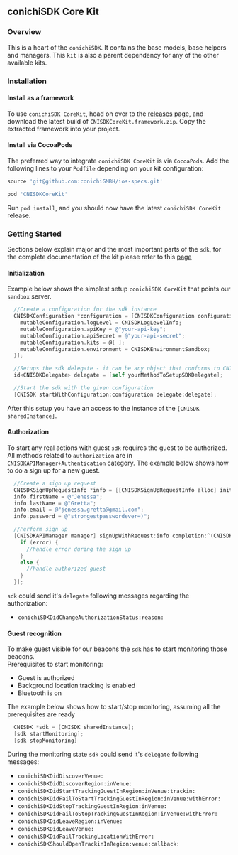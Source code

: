 ## conichiSDK Core Kit

### Overview

This is a heart of the `conichiSDK`. It contains the base models, base helpers and managers. This `kit` is also a parent dependency for any of the other available kits.

### Installation

#### Install as a framework

To use `conichiSDK CoreKit`, head on over to the [releases](https://github.com/conichiGMBH/conichi-ios-sdk/releases) page, and download the latest build of `CNISDKCoreKit.framework.zip`. Copy the extracted framework into your project.

#### Install via CocoaPods
The preferred way to integrate `conichiSDK CoreKit` is via `CocoaPods`. Add the following lines to your `Podfile` depending on your kit configuration:
```ruby
source 'git@github.com:conichiGMBH/ios-specs.git'

pod 'CNISDKCoreKit'
```
Run `pod install`, and you should now have the latest `conichiSDK CoreKit` release.

### Getting Started

Sections below explain major and the most important parts of the `sdk`, for the complete documentation of the kit please refer to this [page](https://github.com/conichiGMBH/ios-sdk/blob/master/CNISDKCoreKit/docs/apple_doc/html/index.html)

#### Initialization

Example below shows the simplest setup `conichiSDK CoreKit` that points our `sandbox` server.

```objective-c
  //Create a configuration for the sdk instance
  CNISDKConfiguration *configuration = [CNISDKConfiguration configurationWithBlock:^(id<CNISDKMutableConfiguration> \_Nonnull mutableConfiguration) {
    mutableConfiguration.logLevel = CNISDKLogLevelInfo;
    mutableConfiguration.apiKey = @"your-api-key";
    mutableConfiguration.apiSecret = @"your-api-secret";
    mutableConfiguration.kits = @[ ];
    mutableConfiguration.environment = CNISDKEnvironmentSandbox;
  }];

  //Setups the sdk delegate - it can be any object that conforms to CNISDKDelegate protocol
  id<CNISDKDelegate> delegate = [self yourMethodToSetupSDKDelegate];

  //Start the sdk with the given configuration
  [CNISDK startWithConfiguration:configuration delegate:delegate];
```

After this setup you have an access to the instance of the `[CNISDK sharedInstance]`.

#### Authorization

To start any real actions with guest `sdk` requires the guest to be authorized. All methods related to `authorization` are in `CNISDKAPIManager+Authentication` category. The example below shows how to do a sign up for a new guest.

```objective-c
  //Create a sign up request
  CNISDKSignUpRequestInfo *info = [[CNISDKSignUpRequestInfo alloc] init];
  info.firstName = @"Jenessa";
  info.lastName = @"Gretta";
  info.email = @"jenessa.gretta@gmail.com";
  info.password = @"strongestpasswordever=)";

  //Perform sign up
  [CNISDKAPIManager manager] signUpWithRequest:info completion:^(CNISDKGuest *guest, NSError *error){
    if (error) {
      //handle error during the sign up
    }
    else {
      //handle authorized guest
    }
  }];
```

`sdk` could send it's `delegate` following messages regarding the authorization:
* `conichiSDKDidChangeAuthorizationStatus:reason:`

#### Guest recognition

To make guest visible for our beacons the `sdk` has to start monitoring those beacons.  
Prerequisites to start monitoring:
* Guest is authorized
* Background location tracking is enabled
* Bluetooth is on

The example below shows how to start/stop monitoring, assuming all the prerequisites are ready
```objective-c
  CNISDK *sdk = [CNISDK sharedInstance];
  [sdk startMonitoring];
  [sdk stopMonitoring]
```

During the monitoring state `sdk` could send it's `delegate` following messages:
* `conichiSDKDidDiscoverVenue:`
* `conichiSDKDidDiscoverRegion:inVenue:`
* `conichiSDKDidStartTrackingGuestInRegion:inVenue:trackin:`
* `conichiSDKDidFailToStartTrackingGuestInRegion:inVenue:withError:`
* `conichiSDKDidStopTrackingGuestInRegion:inVenue:`
* `conichiSDKDidFailToStopTrackingGuestInRegion:inVenue:withError:`
* `conichiSDKDidLeaveRegion:inVenue:`
* `conichiSDKDidLeaveVenue:`
* `conichiSDKDidFailTrackingLocationWithError:`
* `conichiSDKShouldOpenTrackinInRegion:venue:callback:`
